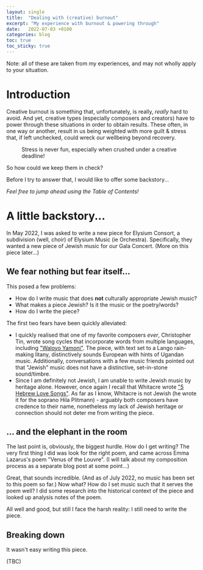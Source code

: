 ```yaml
---
layout: single
title:  "Dealing with (creative) burnout"
excerpt: "My experience with burnout & powering through"
date:   2022-07-03 +0100
categories: blog
toc: true
toc_sticky: true
---
```


Note: all of these are taken from my experiences, and may not wholly apply to your situation.

# Introduction
Creative burnout is something that, unfortunately, is really, *really* hard to avoid. And yet, creative types (especially composers and creators) have to power through these situations in order to obtain results. These often, in one way or another, result in us being weighted with more guilt & stress that, if left unchecked, could wreck our wellbeing beyond recovery.

<figure class="align-center">
  <img src="https://cdn.pixabay.com/photo/2018/03/25/13/43/garbage-3259455_960_720.jpg" alt="">
  <figcaption>Stress is never fun, especially when crushed under a creative deadline!</figcaption>
</figure> 

So how could we keep them in check?

Before I try to answer that, I would like to offer some backstory...

*Feel free to jump ahead using the Table of Contents!*

# A little backstory...

In May 2022, I was asked to write a new piece for Elysium Consort, a subdivision (well, choir) of Elysium Music (ie Orchestra). Specifically, they wanted a new piece of Jewish music for our Gala Concert. (More on this piece later...)

## We fear nothing but fear itself...

This posed a few problems:
- How do I write music that does **not** culturally appropriate Jewish music?
- What makes a piece Jewish? Is it the music or the poetry/words?
- How do I write the piece?

The first two fears have been quickly alleviated:
- I quickly realised that one of my favorite composers *ever*, Christopher Tin, wrote song cycles that incorporate words from multiple languages, including ["Waloyo Yamoni"](https://youtu.be/LHWeh67FWbo). The piece, with text set to a Lango rain-making litany, distinctively sounds European with hints of Ugandan music. Additionally, conversations with a few music friends pointed out that "Jewish" music does not have a distinctive, set-in-stone sound/timbre.
- Since I am definitely not Jewish, I am unable to write Jewish music by heritage alone. However, once again I recall that Whitacre wrote ["5 Hebrew Love Songs"](https://youtu.be/Zutd7L3u2wE). As far as I know, Whitacre is not Jewish (he wrote it for the soprano Hila Plitmann) - arguably both composers have credence to their name, nonetheless my lack of Jewish heritage or connection should not deter me from writing the piece.

## ... and the elephant in the room

The last point is, obviously, the biggest hurdle. How do I get writing? The very first thing I did was look for the right poem, and came across Emma Lazarus's poem "Venus of the Louvre". (I will talk about my composition process as a separate blog post at some point...)

Great, that sounds incredible. (And as of July 2022, no music has been set to this poem so far.) Now what? How do I set music such that it serves the poem well? I did some research into the historical context of the piece and looked up analysis notes of the poem.

All well and good, but still I face the harsh reality: I still need to write the piece.

## Breaking down

It wasn't easy writing this piece.

(TBC)